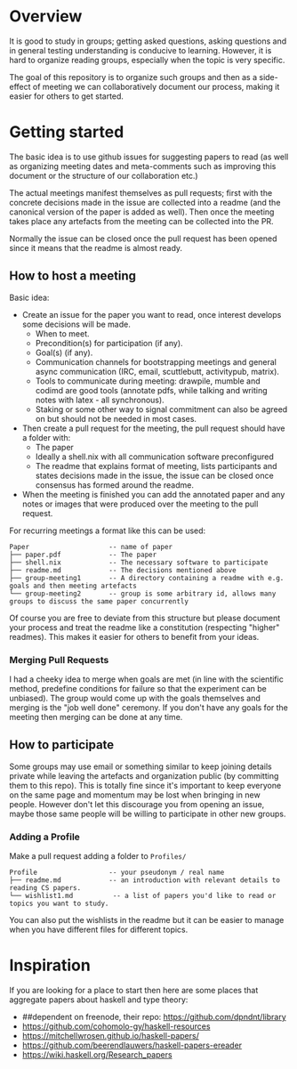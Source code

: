 # Overview

It is good to study in groups; getting asked questions, asking questions and in general testing understanding is conducive to learning. However, it is hard to organize reading groups, especially when the topic is very specific.

The goal of this repository is to organize such groups and then as a side-effect of meeting we can collaboratively document our process, making it easier for others to get started.


# Getting started

The basic idea is to use github issues for suggesting papers to read (as well as organizing meeting dates and meta-comments such as improving this document or the structure of our collaboration etc.) 

The actual meetings manifest themselves as pull requests; first with the concrete decisions made in the issue are collected into a readme (and the canonical version of the paper is added as well). Then once the meeting takes place any artefacts from the meeting can be collected into the PR.

Normally the issue can be closed once the pull request has been opened since it means that the readme is almost ready.



## How to host a meeting

Basic idea:

- Create an issue for the paper you want to read, once interest develops some decisions will be made.
  - When to meet.
  - Precondition(s) for participation (if any).
  - Goal(s) (if any).
  - Communication channels for bootstrapping meetings and general async communication (IRC, email, scuttlebutt, activitypub, matrix).
  - Tools to communicate during meeting:  drawpile, mumble and codimd are good tools (annotate pdfs, while talking and writing notes with latex - all synchronous).
  - Staking or some other way to signal commitment can also be agreed on but should not be needed in most cases.
- Then create a pull request for the meeting, the pull request should have a folder with:
  - The paper
  - Ideally a shell.nix with all communication software preconfigured
  - The readme that explains format of meeting, lists participants and states decisions made in the issue, the issue can be closed once consensus has formed around the readme.
- When the meeting is finished you can add the annotated paper and any notes or images that were produced over the meeting to the pull request.

For recurring meetings a format like this can be used:
```
Paper                    -- name of paper
├── paper.pdf            -- The paper
├── shell.nix            -- The necessary software to participate
├── readme.md            -- The decisions mentioned above
├── group-meeting1       -- A directory containing a readme with e.g. goals and then meeting artefacts
└── group-meeting2       -- group is some arbitrary id, allows many groups to discuss the same paper concurrently
```

Of course you are free to deviate from this structure but please document your process and treat the readme like a constitution (respecting "higher" readmes). This makes it easier for others to benefit from your ideas.

### Merging Pull Requests

I had a cheeky idea to merge when goals are met (in line with the scientific method, predefine conditions for failure so that the experiment can be unbiased). The group would come up with the goals themselves and merging is the "job well done" ceremony. If you don't have any goals for the meeting then merging can be done at any time.

## How to participate

Some groups may use email or something similar to keep joining details private while leaving the artefacts and organization public (by committing them to this repo). This is totally fine since it's important to keep everyone on the same page and momentum may be lost when bringing in new people. However don't let this discourage you from opening an issue, maybe those same people will be willing to participate in other new groups.

### Adding a Profile

Make a pull request adding a folder to `Profiles/`
```
Profile                  -- your pseudonym / real name
├── readme.md            -- an introduction with relevant details to reading CS papers.
└── wishlist1.md          -- a list of papers you'd like to read or topics you want to study.
```
You can also put the wishlists in the readme but it can be easier to manage when you have different files for different topics.


# Inspiration

If you are looking for a place to start then here are some places that aggregate papers about haskell and type theory:

- ##dependent on freenode, their repo: https://github.com/dpndnt/library
- https://github.com/cohomolo-gy/haskell-resources
- https://mitchellwrosen.github.io/haskell-papers/
- https://github.com/beerendlauwers/haskell-papers-ereader
- https://wiki.haskell.org/Research_papers
